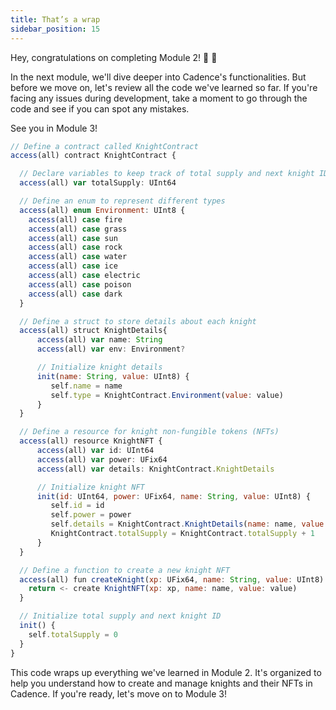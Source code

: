 ```yaml
---
title: That’s a wrap
sidebar_position: 15
---
```


Hey, congratulations on completing Module 2! 🥳 🎉

In the next module, we'll dive deeper into Cadence's functionalities. But before we move on, let's review all the code we've learned so far. If you're facing any issues during development, take a moment to go through the code and see if you can spot any mistakes.

See you in Module 3!

```jsx
// Define a contract called KnightContract
access(all) contract KnightContract {

  // Declare variables to keep track of total supply and next knight ID
  access(all) var totalSupply: UInt64

  // Define an enum to represent different types
  access(all) enum Environment: UInt8 {
    access(all) case fire
    access(all) case grass
    access(all) case sun
    access(all) case rock
    access(all) case water
    access(all) case ice
    access(all) case electric
    access(all) case poison
    access(all) case dark
  }

  // Define a struct to store details about each knight
  access(all) struct KnightDetails{
      access(all) var name: String
      access(all) var env: Environment?

      // Initialize knight details
      init(name: String, value: UInt8) {
         self.name = name
         self.type = KnightContract.Environment(value: value)
      }
  }

  // Define a resource for knight non-fungible tokens (NFTs)
  access(all) resource KnightNFT {
      access(all) var id: UInt64
      access(all) var power: UFix64
      access(all) var details: KnightContract.KnightDetails

      // Initialize knight NFT
      init(id: UInt64, power: UFix64, name: String, value: UInt8) {
         self.id = id
         self.power = power
         self.details = KnightContract.KnightDetails(name: name, value: value)
         KnightContract.totalSupply = KnightContract.totalSupply + 1
      }
  }

  // Define a function to create a new knight NFT
  access(all) fun createKnight(xp: UFix64, name: String, value: UInt8): @KnightNFT {
    return <- create KnightNFT(xp: xp, name: name, value: value)
  }

  // Initialize total supply and next knight ID
  init() {
    self.totalSupply = 0
  }
}
```

This code wraps up everything we've learned in Module 2. It's organized to help you understand how to create and manage knights and their NFTs in Cadence. If you're ready, let's move on to Module 3!
